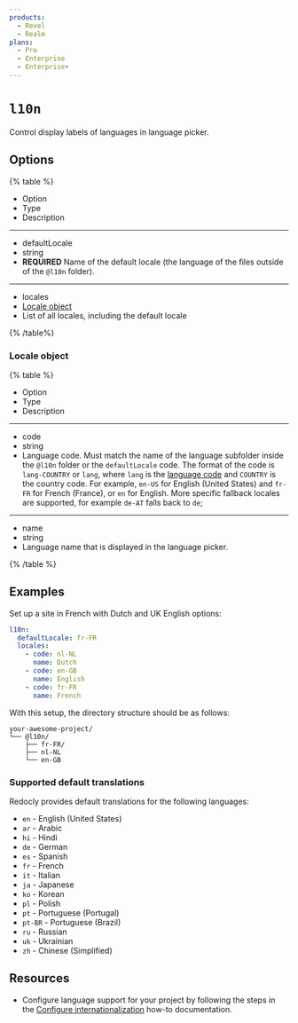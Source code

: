```yaml
---
products:
  - Revel
  - Realm
plans:
  - Pro
  - Enterprise
  - Enterprise+
---
```

# `l10n`

Control display labels of languages in language picker.

## Options

{% table %}

- Option
- Type
- Description

---

- defaultLocale
- string
- **REQUIRED**
  Name of the default locale (the language of the files outside of the `@l10n` folder).

---

- locales
- [Locale object](#locale-object)
- List of all locales, including the default locale

{% /table%}

### Locale object

{% table %}

- Option
- Type
- Description

---

- code
- string
- Language code. Must match the name of the language subfolder inside the `@l10n` folder or the `defaultLocale` code.
  The format of the code is `lang-COUNTRY` or `lang`, where `lang` is the [language code](https://en.wikipedia.org/wiki/ISO_639-1) and `COUNTRY` is the country code.
  For example, `en-US` for English (United States) and `fr-FR` for French (France), or `en` for English.
  More specific fallback locales are supported, for example `de-AT` falls back to `de`;

---

- name
- string
- Language name that is displayed in the language picker.

{% /table %}

## Examples

Set up a site in French with Dutch and UK English options:

```yaml {% title="redocly.yaml" %}
l10n:
  defaultLocale: fr-FR
  locales:
    - code: nl-NL
      name: Dutch
    - code: en-GB
      name: English
    - code: fr-FR
      name: French 
```

With this setup, the directory structure should be as follows:

```treeview
your-awesome-project/
└── @l10n/
    ├── fr-FR/
    ├── nl-NL
    └── en-GB
```

### Supported default translations

Redocly provides default translations for the following languages:

- `en` - English (United States)
- `ar` - Arabic
- `hi` - Hindi
- `de` - German
- `es` - Spanish
- `fr` - French
- `it` - Italian
- `ja` - Japanese
- `ko` - Korean
- `pl` - Polish
- `pt` - Portuguese (Portugal)
- `pt-BR` - Portuguese (Brazil)
- `ru` - Russian
- `uk` - Ukrainian
- `zh` - Chinese (Simplified)

## Resources

* Configure language support for your project by following the steps in the [Configure internationalization](../content/localization/index.md) how-to documentation.

